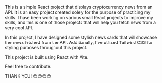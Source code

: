 This is a simple React project that displays cryptocurrency news from an API. It is an easy project created solely for the purpose of practicing my skills. I have been working on various small React projects to improve my skills, and this is one of those projects that will help you fetch news from a very cool API.

In this project, I have designed some stylish news cards that will showcase the news fetched from the API. Additionally, I've utilized Tailwind CSS for styling purposes throughout this project.

This project is built using React with Vite.

Feel free to contribute.

THANK YOU! 😊😊😊😊
